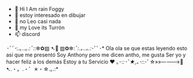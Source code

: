 - 👋 Hi I Am rain Foggy
- 👀 estoy interesado en dibujar
- 🌱 no Leo casi nada
- 💞️ my Love its Turrón
- 📫 discord

*･ﾟﾟ･*:.｡..｡.:*ﾟ:*:✼✿▨  ➷🍥  ▨✿✼:*ﾟ:.｡..｡.:*･ﾟﾟ･*
Ola ola se que estas leyendo esto así que me presentó
Soy Anthony pero me dicen antho, me gusta
Ser yo y hacer feliz a los demás 
Estoy a tu Servicio ❤️
｡･:*:･ﾟ★,｡･:*:･ﾟ☆»»————>🍭 ➷.・。.・゜✭・☆.｡.:*
